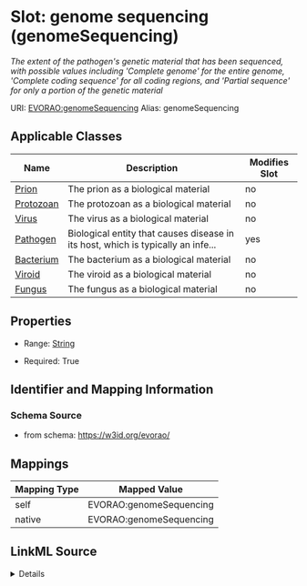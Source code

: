 

# Slot: genome sequencing (genomeSequencing) 


_The extent of the pathogen's genetic material that has been sequenced, with possible values including 'Complete genome' for the entire genome, 'Complete coding sequence' for all coding regions, and 'Partial sequence' for only a portion of the genetic material_





URI: [EVORAO:genomeSequencing](https://w3id.org/evorao/genomeSequencing)
Alias: genomeSequencing

<!-- no inheritance hierarchy -->





## Applicable Classes

| Name | Description | Modifies Slot |
| --- | --- | --- |
| [Prion](Prion.md) | The prion as a biological material |  no  |
| [Protozoan](Protozoan.md) | The protozoan as a biological material |  no  |
| [Virus](Virus.md) | The virus as a biological material |  no  |
| [Pathogen](Pathogen.md) | Biological entity that causes disease in its host, which is typically an infe... |  yes  |
| [Bacterium](Bacterium.md) | The bacterium as a biological material |  no  |
| [Viroid](Viroid.md) | The viroid as a biological material |  no  |
| [Fungus](Fungus.md) | The fungus as a biological material |  no  |







## Properties

* Range: [String](String.md)

* Required: True





## Identifier and Mapping Information







### Schema Source


* from schema: https://w3id.org/evorao/




## Mappings

| Mapping Type | Mapped Value |
| ---  | ---  |
| self | EVORAO:genomeSequencing |
| native | EVORAO:genomeSequencing |




## LinkML Source

<details>
```yaml
name: genomeSequencing
description: The extent of the pathogen's genetic material that has been sequenced,
  with possible values including 'Complete genome' for the entire genome, 'Complete
  coding sequence' for all coding regions, and 'Partial sequence' for only a portion
  of the genetic material
title: genome sequencing
from_schema: https://w3id.org/evorao/
rank: 1000
alias: genomeSequencing
domain_of:
- Pathogen
range: string
required: true
multivalued: false
equals_string_in:
- Complete genome
- Complete coding sequence
- Partial sequence

```
</details>
